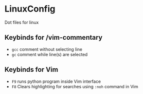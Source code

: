 # LinuxConfig
Dot files for linux


## Keybinds for /vim-commentary
- `gcc` comment without selecting line
- `gc` comment while line(s) are selected 

##  Keybinds for Vim
- `F9` runs python program inside Vim interface
- `F8` Clears highlighting for searches using `:noh` command in Vim
